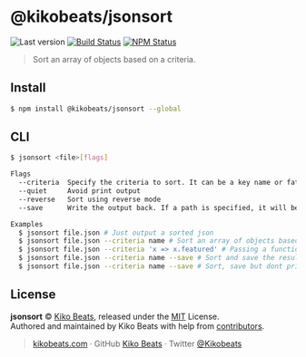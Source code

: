 # @kikobeats/jsonsort

![Last version](https://img.shields.io/github/tag/Kikobeats/jsonsort.svg?style=flat-square)
[![Build Status](https://img.shields.io/travis/Kikobeats/jsonsort/master.svg?style=flat-square)](https://travis-ci.org/Kikobeats/jsonsort)
[![NPM Status](https://img.shields.io/npm/dm/@kikobeats/jsonsort.svg?style=flat-square)](https://www.npmjs.org/package/@kikobeats/jsonsort)

> Sort an array of objects based on a criteria.

## Install

```bash
$ npm install @kikobeats/jsonsort --global
```

## CLI

```bash
$ jsonsort <file>[flags]

Flags
  --criteria  Specify the criteria to sort. It can be a key name or fat arrow function.
  --quiet     Avoid print output
  --reverse   Sort using reverse mode
  --save      Write the output back. If a path is specified, it will be used over the original

Examples
  $ jsonsort file.json # Just output a sorted json
  $ jsonsort file.json --criteria name # Sort an array of objects based on alphabetical `name` value.
  $ jsonsort file.json --criteria 'x => x.featured' # Passing a function as criteria.
  $ jsonsort file.json --criteria name --save # Sort and save the result.
  $ jsonsort file.json --criteria name --save # Sort, save but dont print result.

```

## License

**jsonsort** © [Kiko Beats](https://kikobeats.com), released under the [MIT](https://github.com/Kikobeats/jsonsort/blob/master/LICENSE.md) License.<br>
Authored and maintained by Kiko Beats with help from [contributors](https://github.com/Kikobeats/jsonsort/contributors).

> [kikobeats.com](https://kikobeats.com) · GitHub [Kiko Beats](https://github.com/Kikobeats) · Twitter [@Kikobeats](https://twitter.com/Kikobeats)
